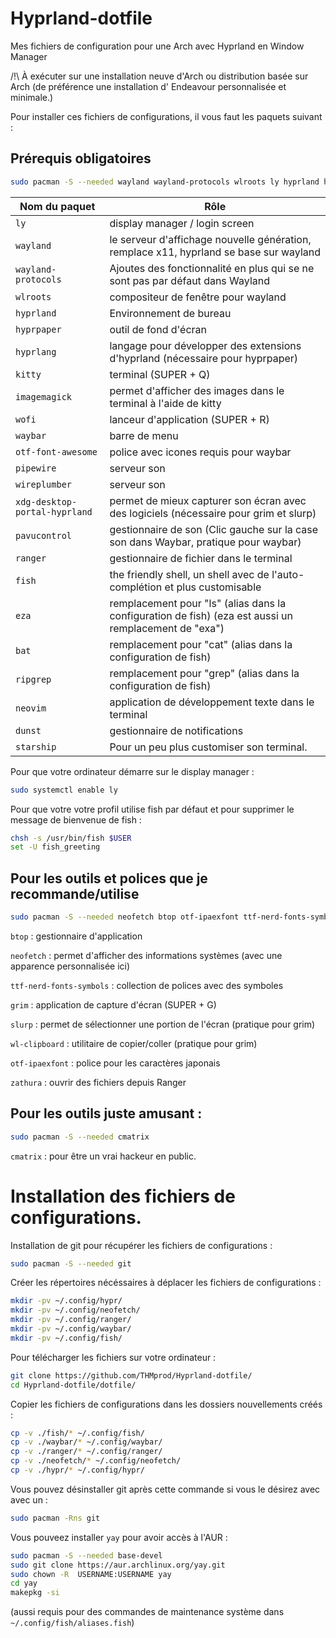 # Hyprland-dotfile
Mes fichiers de configuration pour une Arch avec Hyprland en Window Manager

/!\ À exécuter sur une installation neuve d'Arch ou distribution basée sur Arch (de préférence une installation d' Endeavour personnalisée et minimale.)

Pour installer ces fichiers de configurations, il vous faut les paquets suivant :

## Prérequis obligatoires
```bash
sudo pacman -S --needed wayland wayland-protocols wlroots ly hyprland hyprpaper hyprlang kitty imagemagick wofi waybar pavucontrol otf-font-awesome ranger pipewire wireplumber xdg-desktop-portal-hyprland fish eza ripgrep bat neovim dunst starship
```

|Nom du paquet                 |                                                          Rôle                                                |
|------------------------------|--------------------------------------------------------------------------------------------------------------|
|`ly`                          | display manager / login screen                                                                               |
|`wayland`                     | le serveur d'affichage nouvelle génération, remplace x11, hyprland se base sur wayland                       |
|`wayland-protocols`           | Ajoutes des fonctionnalité en plus qui se ne sont pas par défaut dans Wayland                                |
|`wlroots`                     | compositeur de fenêtre pour wayland                                                                          |
|`hyprland`                    | Environnement de bureau                                                                                      |
|`hyprpaper`                   | outil de fond d'écran                                                                                        |
|`hyprlang`                    | langage pour développer des extensions d'hyprland (nécessaire pour hyprpaper)                                |
|`kitty`                       | terminal (SUPER + Q)                                                                                         |
|`imagemagick`                 | permet d'afficher des images dans le terminal à l'aide de kitty                                              |
|`wofi`                        | lanceur d'application (SUPER + R)                                                                            |
|`waybar`                      | barre de menu                                                                                                |
|`otf-font-awesome`            | police avec icones requis pour waybar                                                                        |
|`pipewire`                    | serveur son                                                                                                  |
|`wireplumber`                 | serveur son                                                                                                  |
|`xdg-desktop-portal-hyprland` | permet de mieux capturer son écran avec des logiciels (nécessaire pour grim et slurp)                        |
|`pavucontrol`                 | gestionnaire de son (Clic gauche sur la case son dans Waybar, pratique pour waybar)                          |
|`ranger`                      | gestionnaire de fichier dans le terminal                                                                     |
|`fish`                        | the friendly shell, un shell avec de l'auto-complétion et plus customisable                                  |
|`eza`                         | remplacement pour "ls" (alias dans la configuration de fish) (eza est aussi un remplacement de "exa")        |
|`bat`                         | remplacement pour "cat" (alias dans la configuration de fish)                                                |
|`ripgrep`                     | remplacement pour "grep" (alias dans la configuration de fish)                                               |
|`neovim`                      | application de développement texte dans le terminal                                                          |
|`dunst`                       | gestionnaire de notifications                                                                                |
|`starship`                    | Pour un peu plus customiser son terminal.                                                                    |


Pour que votre ordinateur démarre sur le display manager :

```bash
sudo systemctl enable ly
```


Pour que votre votre profil utilise fish par défaut et pour supprimer le message de bienvenue de fish :

```bash
chsh -s /usr/bin/fish $USER
set -U fish_greeting
```


## Pour les outils et polices que je recommande/utilise

```bash
sudo pacman -S --needed neofetch btop otf-ipaexfont ttf-nerd-fonts-symbols grim slurp wl-clipboard zathura zathura-cb zathura-djvu zathura-pdf-mupdf
```

`btop` : gestionnaire d'application

`neofetch` : permet d'afficher des informations systèmes (avec une apparence personnalisée ici)

`ttf-nerd-fonts-symbols` : collection de polices avec des symboles

`grim` : application de capture d'écran (SUPER + G)

`slurp` : permet de sélectionner une portion de l'écran (pratique pour grim)

`wl-clipboard` : utilitaire de copier/coller (pratique pour grim)

`otf-ipaexfont` : police pour les caractères japonais

`zathura` : ouvrir des fichiers depuis Ranger


## Pour les outils juste amusant :

```bash
sudo pacman -S --needed cmatrix
```

`cmatrix` : pour être un vrai hackeur en public.

# Installation des fichiers de configurations.

Installation de git pour récupérer les fichiers de configurations :

```bash
sudo pacman -S --needed git
```

Créer les répertoires nécéssaires à déplacer les fichiers de configurations :

```bash
mkdir -pv ~/.config/hypr/
mkdir -pv ~/.config/neofetch/
mkdir -pv ~/.config/ranger/
mkdir -pv ~/.config/waybar/
mkdir -pv ~/.config/fish/
```

Pour télécharger les fichiers sur votre ordinateur :

```bash
git clone https://github.com/THMprod/Hyprland-dotfile/
cd Hyprland-dotfile/dotfile/
```

Copier les fichiers de configurations dans les dossiers nouvellements créés :

```bash
cp -v ./fish/* ~/.config/fish/
cp -v ./waybar/* ~/.config/waybar/
cp -v ./ranger/* ~/.config/ranger/
cp -v ./neofetch/* ~/.config/neofetch/
cp -v ./hypr/* ~/.config/hypr/
```

Vous pouvez désinstaller git après cette commande si vous le désirez avec avec un :

```bash
sudo pacman -Rns git
```

Vous pouveez installer `yay` pour avoir accès à l'AUR :

```bash
sudo pacman -S --needed base-devel
sudo git clone https://aur.archlinux.org/yay.git
sudo chown -R  USERNAME:USERNAME yay
cd yay
makepkg -si
```

(aussi requis pour des commandes de maintenance système dans ``~/.config/fish/aliases.fish``)
